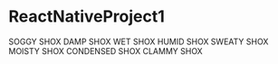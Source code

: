 # ReactNativeProject1

SOGGY SHOX
DAMP SHOX
WET SHOX
HUMID SHOX
SWEATY SHOX
MOISTY SHOX
CONDENSED SHOX
CLAMMY SHOX
